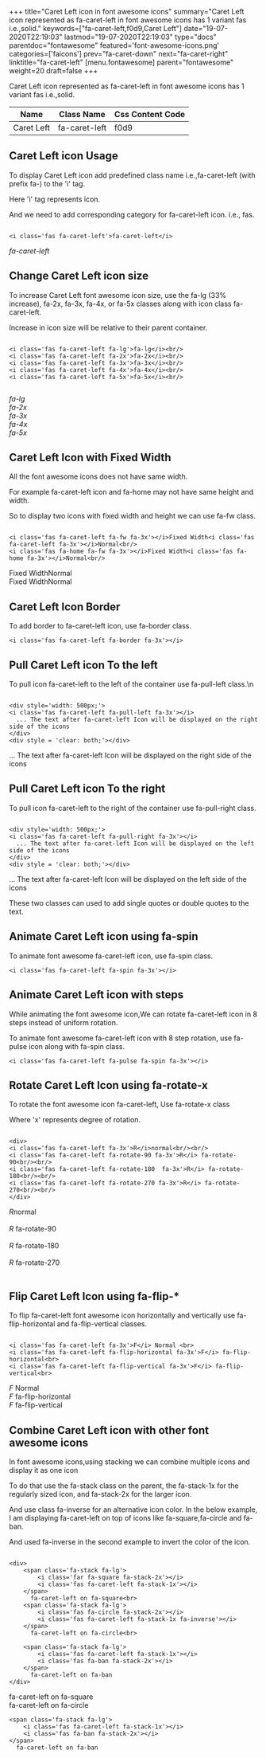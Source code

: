 +++
title="Caret Left icon in font awesome icons"
summary="Caret Left icon represented as fa-caret-left in font awesome icons has 1 variant fas i.e.,solid."
keywords=["fa-caret-left,f0d9,Caret Left"]
date="19-07-2020T22:19:03"
lastmod="19-07-2020T22:19:03"
type="docs"
parentdoc="fontawesome"
featured='font-awesome-icons.png'
categories=['faicons']
prev="fa-caret-down"
next="fa-caret-right"
linktitle="fa-caret-left"
[menu.fontawesome]
parent="fontawesome"
weight=20
draft=false
+++


Caret Left icon represented as fa-caret-left in font awesome icons has 1 variant fas i.e.,solid.

<div class='table-responsive'><table class='table'><thead><tr><th>Name</th><th>Class Name</th><th>Css Content Code</th></tr></thead><tbody><tr><td>Caret Left</td><td>fa-caret-left</td><td>f0d9</td></tr></tbody></table></div>



## Caret Left icon Usage

To display Caret Left icon add predefined class name i.e.,fa-caret-left (with prefix fa-) to the 'i' tag.

Here 'i' tag represents icon.

And we need to add corresponding category for fa-caret-left icon. i.e., fas.


```

<i class='fas fa-caret-left'>fa-caret-left</i>
```

<i class='fas fa-caret-left'>fa-caret-left</i>




## Change Caret Left icon size
To increase Caret Left font awesome icon size, use the fa-lg (33% increase), fa-2x, fa-3x, fa-4x, or fa-5x classes along with icon class fa-caret-left.

Increase in icon size will be relative to their parent container. 

```

<i class='fas fa-caret-left fa-lg'>fa-lg</i><br/>
<i class='fas fa-caret-left fa-2x'>fa-2x</i><br/>
<i class='fas fa-caret-left fa-3x'>fa-3x</i><br/>
<i class='fas fa-caret-left fa-4x'>fa-4x</i><br/>
<i class='fas fa-caret-left fa-5x'>fa-5x</i><br/>
            
```

<i class='fas fa-caret-left fa-lg'>fa-lg</i><br/>
<i class='fas fa-caret-left fa-2x'>fa-2x</i><br/>
<i class='fas fa-caret-left fa-3x'>fa-3x</i><br/>
<i class='fas fa-caret-left fa-4x'>fa-4x</i><br/>
<i class='fas fa-caret-left fa-5x'>fa-5x</i><br/>
            



## Caret Left Icon with Fixed Width 

All the font awesome icons does not have same width.

For example fa-caret-left icon and fa-home may not have same height and width.

So to display two icons with fixed width and height we can use fa-fw class.


```

<i class='fas fa-caret-left fa-fw fa-3x'></i>Fixed Width<i class='fas fa-caret-left fa-3x'></i>Normal<br/>
<i class='fas fa-home fa-fw fa-3x'></i>Fixed Width<i class='fas fa-home fa-3x'></i>Normal<br/>
```

<i class='fas fa-caret-left fa-fw fa-3x'></i>Fixed Width<i class='fas fa-caret-left fa-3x'></i>Normal<br/>
<i class='fas fa-home fa-fw fa-3x'></i>Fixed Width<i class='fas fa-home fa-3x'></i>Normal<br/>



## Caret Left Icon Border 

To add border to fa-caret-left icon, use fa-border class.


```
<i class='fas fa-caret-left fa-border fa-3x'></i>

```
<i class='fas fa-caret-left fa-border fa-3x'></i>





## Pull Caret Left icon To the left

To pull icon fa-caret-left to the left of the container use fa-pull-left class.\n

```

<div style='width: 500px;'>
<i class='fas fa-caret-left fa-pull-left fa-3x'></i>
  ... The text after fa-caret-left Icon will be displayed on the right side of the icons
</div>
<div style = 'clear: both;'></div>
```

<div style='width: 500px;'>
<i class='fas fa-caret-left fa-pull-left fa-3x'></i>
  ... The text after fa-caret-left Icon will be displayed on the right side of the icons
</div>
<div style = 'clear: both;'></div>




## Pull Caret Left icon To the right
To pull icon fa-caret-left to the right of the container use fa-pull-right class.

```

<div style='width: 500px;'>
<i class='fas fa-caret-left fa-pull-right fa-3x'></i>
  ... The text after fa-caret-left Icon will be displayed on the left side of the icons
</div>
<div style = 'clear: both;'></div>
```

<div style='width: 500px;'>
<i class='fas fa-caret-left fa-pull-right fa-3x'></i>
  ... The text after fa-caret-left Icon will be displayed on the left side of the icons
</div>
<div style = 'clear: both;'></div>

These two classes can used to add single quotes or double quotes to the text.


## Animate Caret Left icon using fa-spin
To animate font awesome fa-caret-left icon, use fa-spin class.

```
<i class='fas fa-caret-left fa-spin fa-3x'></i>
```
<i class='fas fa-caret-left fa-spin fa-3x'></i>




## Animate Caret Left icon with steps
While animating the font awesome icon,We can rotate fa-caret-left icon in 8 steps instead of uniform rotation.

To animate font awesome fa-caret-left icon with 8 step rotation, use fa-pulse icon along with fa-spin class.


```
<i class='fas fa-caret-left fa-pulse fa-spin fa-3x'></i>

```
<i class='fas fa-caret-left fa-pulse fa-spin fa-3x'></i>





## Rotate Caret Left Icon using fa-rotate-x
To rotate the font awesome icon fa-caret-left, Use fa-rotate-x class

Where 'x' represents degree of rotation.


```

<div>
<i class='fas fa-caret-left fa-3x'>R</i>normal<br/><br/>
<i class='fas fa-caret-left fa-rotate-90 fa-3x'>R</i> fa-rotate-90<br/><br/> 
<i class='fas fa-caret-left fa-rotate-180  fa-3x'>R</i> fa-rotate-180<br/><br/> 
<i class='fas fa-caret-left fa-rotate-270 fa-3x'>R</i> fa-rotate-270<br/><br/>
</div>
```

<div>
<i class='fas fa-caret-left fa-3x'>R</i>normal<br/><br/>
<i class='fas fa-caret-left fa-rotate-90 fa-3x'>R</i> fa-rotate-90<br/><br/> 
<i class='fas fa-caret-left fa-rotate-180  fa-3x'>R</i> fa-rotate-180<br/><br/> 
<i class='fas fa-caret-left fa-rotate-270 fa-3x'>R</i> fa-rotate-270<br/><br/>
</div>




## Flip Caret Left Icon using fa-flip-*
To flip fa-caret-left font awesome icon horizontally and vertically use fa-flip-horizontal and fa-flip-vertical classes. 

```

<i class='fas fa-caret-left fa-3x'>F</i> Normal <br>
<i class='fas fa-caret-left fa-flip-horizontal fa-3x'>F</i> fa-flip-horizontal<br>
<i class='fas fa-caret-left fa-flip-vertical fa-3x'>F</i> fa-flip-vertical<br>
```

<i class='fas fa-caret-left fa-3x'>F</i> Normal <br>
<i class='fas fa-caret-left fa-flip-horizontal fa-3x'>F</i> fa-flip-horizontal<br>
<i class='fas fa-caret-left fa-flip-vertical fa-3x'>F</i> fa-flip-vertical<br>




## Combine Caret Left icon with other font awesome icons
In font awesome icons,using stacking we can combine multiple icons and display it as one icon 

To do that use the fa-stack class on the parent, the fa-stack-1x for the regularly sized icon, and fa-stack-2x for the larger icon.

And use class fa-inverse for an alternative icon color. 
In the below example, I am displaying fa-caret-left on top of icons like fa-square,fa-circle and fa-ban.

And used fa-inverse in the second example to invert the color of the icon.

```

<div>
    <span class='fa-stack fa-lg'>
        <i class='far fa-square fa-stack-2x'></i>
        <i class='fas fa-caret-left fa-stack-1x'></i>
    </span>
      fa-caret-left on fa-square<br>
    <span class='fa-stack fa-lg'>
        <i class='fas fa-circle fa-stack-2x'></i>
        <i class='fas fa-caret-left fa-stack-1x fa-inverse'></i>
    </span>
      fa-caret-left on fa-circle<br>

    <span class='fa-stack fa-lg'>
        <i class='fas fa-caret-left fa-stack-1x'></i>
        <i class='fas fa-ban fa-stack-2x'></i>
    </span>
      fa-caret-left on fa-ban
</div>
```

<div>
    <span class='fa-stack fa-lg'>
        <i class='far fa-square fa-stack-2x'></i>
        <i class='fas fa-caret-left fa-stack-1x'></i>
    </span>
      fa-caret-left on fa-square<br>
    <span class='fa-stack fa-lg'>
        <i class='fas fa-circle fa-stack-2x'></i>
        <i class='fas fa-caret-left fa-stack-1x fa-inverse'></i>
    </span>
      fa-caret-left on fa-circle<br>

    <span class='fa-stack fa-lg'>
        <i class='fas fa-caret-left fa-stack-1x'></i>
        <i class='fas fa-ban fa-stack-2x'></i>
    </span>
      fa-caret-left on fa-ban
</div>






